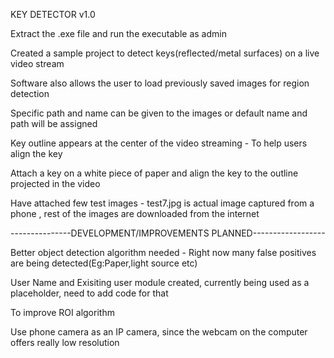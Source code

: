 KEY DETECTOR v1.0


Extract the .exe file and run the executable as admin


Created a sample project to detect keys(reflected/metal surfaces) on a live video stream


Software also allows the user to load previously saved images for region detection


Specific path and name can be given to the images or default name and path will be assigned


Key outline appears at the center of the video streaming - To help users align the key 


Attach a key on a white piece of paper and align the key to the outline projected in the video


Have attached few test images - test7.jpg is actual image captured from a phone , rest of the images are downloaded from the internet


---------------DEVELOPMENT/IMPROVEMENTS PLANNED------------------

Better object detection algorithm needed - Right now many false positives are being detected(Eg:Paper,light source etc)


User Name and Exisiting user module created, currently being used as a placeholder, need to add code for that


To improve ROI algorithm


Use phone camera as an IP camera, since the webcam on the computer offers really low resolution
